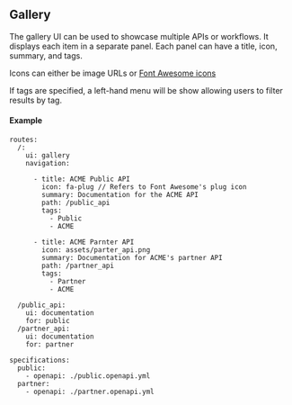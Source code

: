 ## Gallery

The gallery UI can be used to showcase multiple APIs or
workflows. It displays each item in a separate panel. Each panel
can have a title, icon, summary, and tags.

Icons can either be image URLs or [Font Awesome icons](http://fontawesome.io/icons/)

If tags are specified, a left-hand menu will be show allowing users to
filter results by tag.

#### Example
```
routes:
  /:
    ui: gallery
    navigation:

      - title: ACME Public API
        icon: fa-plug // Refers to Font Awesome's plug icon
        summary: Documentation for the ACME API
        path: /public_api
        tags:
          - Public
          - ACME

      - title: ACME Parnter API
        icon: assets/parter_api.png
        summary: Documentation for ACME's partner API
        path: /partner_api
        tags:
          - Partner
          - ACME

  /public_api:
    ui: documentation
    for: public
  /partner_api:
    ui: documentation
    for: partner

specifications:
  public:
    - openapi: ./public.openapi.yml
  partner:
    - openapi: ./partner.openapi.yml
```
